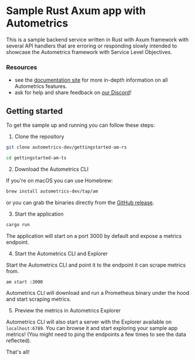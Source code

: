 
# Sample Rust Axum app with Autometrics
This is a sample backend service written in Rust with Axum framework with several API handlers that are erroring or responding slowly intended to showcase the Autometrics framework with Service Level Objectives.

### Resources

- see the [documentation site](https://docs.autometrics.dev) for more in-depth information on all Autometrics features.
- ask for help and share feedback on [our Discord](https://discord.com/invite/MJr7pYzZQ4)!

## Getting started

To get the sample up and running you can follow these steps:

1. Clone the repository

```bash
git clone autometrics-dev/gettingstarted-am-rs

cd gettingstarted-am-ts
```

2. Download the Autometrics CLI

If you're on macOS you can use Homebrew:

```bash
brew install autometrics-dev/tap/am
```

or you can grab the binaries directly from the [GitHub release](https://github.com/autometrics-dev/am/releases/).

3. Start the application

```bash
cargo run
```

The application will start on a port 3000 by default and expose a metrics endpoint.

4. Start the Autometrics CLI and Explorer

Start the Autometrics CLI and point it to the endpoint it can scrape metrics from.

```bash
am start :3000
```

Autometrics CLI will download and run a Prometheus binary under the hood and start scraping metrics.

5. Preview the metrics in Autometrics Explorer

Autometrics CLI will also start a server with the Explorer available on `localhost:6789`. You can browse it and start exploring your sample app metrics! (You might need to ping the endpoints a few times to see the data reflected).

That's all!

